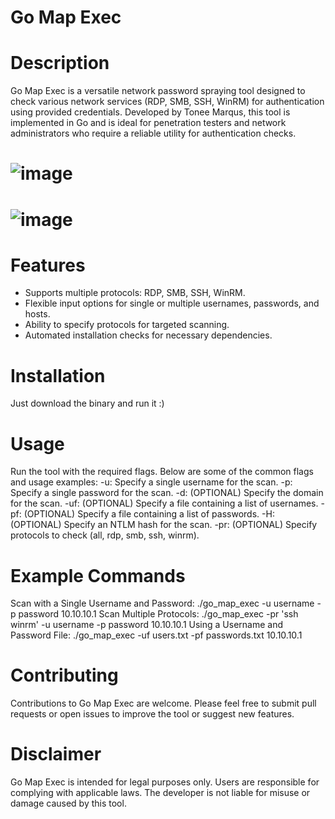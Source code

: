 # Go Map Exec
# Description
Go Map Exec is a versatile network password spraying tool designed to check various network services (RDP, SMB, SSH, WinRM) for authentication using provided credentials. Developed by Tonee Marqus, this tool is implemented in Go and is ideal for penetration testers and network administrators who require a reliable utility for authentication checks.
# ![image](https://github.com/toneemarqus/Go_Map_Exec/assets/85018947/a8c8fecc-5337-44bf-bdcc-35767678cdb2)
# ![image](https://github.com/toneemarqus/Go_Map_Exec/assets/85018947/b39a38fc-234c-4b30-9ff5-0c185c68041d)
# Features
- Supports multiple protocols: RDP, SMB, SSH, WinRM.
- Flexible input options for single or multiple usernames, passwords, and hosts.
- Ability to specify protocols for targeted scanning.
- Automated installation checks for necessary dependencies.
# Installation
Just download the binary and run it :)
# Usage
Run the tool with the required flags. Below are some of the common flags and usage examples:
-u: Specify a single username for the scan.
-p: Specify a single password for the scan.
-d: (OPTIONAL) Specify the domain for the scan.
-uf: (OPTIONAL) Specify a file containing a list of usernames.
-pf: (OPTIONAL) Specify a file containing a list of passwords.
-H: (OPTIONAL) Specify an NTLM hash for the scan.
-pr: (OPTIONAL) Specify protocols to check (all, rdp, smb, ssh, winrm).
# Example Commands
Scan with a Single Username and Password:
./go_map_exec -u username -p password 10.10.10.1
Scan Multiple Protocols:
./go_map_exec -pr 'ssh winrm' -u username -p password 10.10.10.1
Using a Username and Password File:
./go_map_exec -uf users.txt -pf passwords.txt 10.10.10.1
# Contributing
Contributions to Go Map Exec are welcome. Please feel free to submit pull requests or open issues to improve the tool or suggest new features.
# Disclaimer
Go Map Exec is intended for legal purposes only. Users are responsible for complying with applicable laws. The developer is not liable for misuse or damage caused by this tool.
